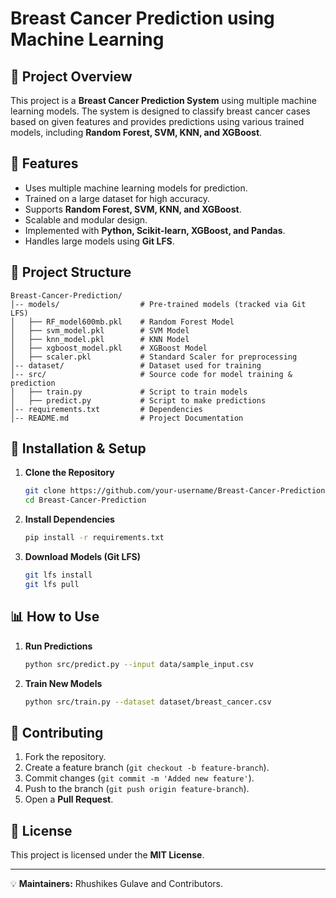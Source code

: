 # Breast Cancer Prediction using Machine Learning

## 📌 Project Overview
This project is a **Breast Cancer Prediction System** using multiple machine learning models. The system is designed to classify breast cancer cases based on given features and provides predictions using various trained models, including **Random Forest, SVM, KNN, and XGBoost**.

## 🚀 Features
- Uses multiple machine learning models for prediction.
- Trained on a large dataset for high accuracy.
- Supports **Random Forest, SVM, KNN, and XGBoost**.
- Scalable and modular design.
- Implemented with **Python, Scikit-learn, XGBoost, and Pandas**.
- Handles large models using **Git LFS**.

## 📁 Project Structure
```
Breast-Cancer-Prediction/
│-- models/                  # Pre-trained models (tracked via Git LFS)
│   ├── RF_model600mb.pkl    # Random Forest Model
│   ├── svm_model.pkl        # SVM Model
│   ├── knn_model.pkl        # KNN Model
│   ├── xgboost_model.pkl    # XGBoost Model
│   ├── scaler.pkl           # Standard Scaler for preprocessing
│-- dataset/                 # Dataset used for training
│-- src/                     # Source code for model training & prediction
│   ├── train.py             # Script to train models
│   ├── predict.py           # Script to make predictions
│-- requirements.txt         # Dependencies
│-- README.md                # Project Documentation
```

## 🔧 Installation & Setup
1. **Clone the Repository**
   ```sh
   git clone https://github.com/your-username/Breast-Cancer-Prediction.git
   cd Breast-Cancer-Prediction
   ```

2. **Install Dependencies**
   ```sh
   pip install -r requirements.txt
   ```

3. **Download Models (Git LFS)**
   ```sh
   git lfs install
   git lfs pull
   ```

## 📊 How to Use
1. **Run Predictions**
   ```sh
   python src/predict.py --input data/sample_input.csv
   ```

2. **Train New Models**
   ```sh
   python src/train.py --dataset dataset/breast_cancer.csv
   ```

## 🤝 Contributing
1. Fork the repository.
2. Create a feature branch (`git checkout -b feature-branch`).
3. Commit changes (`git commit -m 'Added new feature'`).
4. Push to the branch (`git push origin feature-branch`).
5. Open a **Pull Request**.

## 📜 License
This project is licensed under the **MIT License**.

---
💡 **Maintainers:** Rhushikes Gulave and Contributors.


